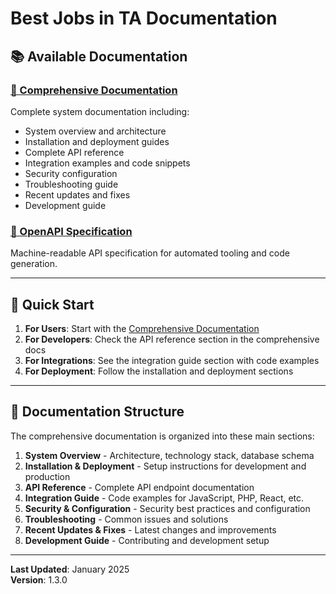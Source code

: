 # Best Jobs in TA Documentation

## 📚 Available Documentation

### [📖 Comprehensive Documentation](COMPREHENSIVE_DOCUMENTATION.md)
Complete system documentation including:
- System overview and architecture
- Installation and deployment guides
- Complete API reference
- Integration examples and code snippets
- Security configuration
- Troubleshooting guide
- Recent updates and fixes
- Development guide

### [🔗 OpenAPI Specification](../public/api/openapi.json)
Machine-readable API specification for automated tooling and code generation.

---

## 🚀 Quick Start

1. **For Users**: Start with the [Comprehensive Documentation](COMPREHENSIVE_DOCUMENTATION.md)
2. **For Developers**: Check the API reference section in the comprehensive docs
3. **For Integrations**: See the integration guide section with code examples
4. **For Deployment**: Follow the installation and deployment sections

---

## 📝 Documentation Structure

The comprehensive documentation is organized into these main sections:

1. **System Overview** - Architecture, technology stack, database schema
2. **Installation & Deployment** - Setup instructions for development and production
3. **API Reference** - Complete API endpoint documentation
4. **Integration Guide** - Code examples for JavaScript, PHP, React, etc.
5. **Security & Configuration** - Security best practices and configuration
6. **Troubleshooting** - Common issues and solutions
7. **Recent Updates & Fixes** - Latest changes and improvements
8. **Development Guide** - Contributing and development setup

---

**Last Updated**: January 2025  
**Version**: 1.3.0 